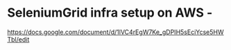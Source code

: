 # SeleniumGrid infra setup on AWS -

https://docs.google.com/document/d/1lVC4rEgW7Ke_gDPIH5sEciYcse5HWTbl/edit
